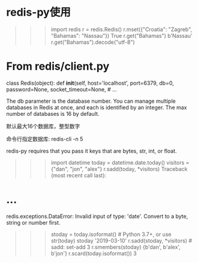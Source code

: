 redis-py使用
===========

>>> import redis
>>> r = redis.Redis()
>>> r.mset({"Croatia": "Zagreb", "Bahamas": "Nassau"})
True
>>> r.get("Bahamas")
b'Nassau'
>>> r.get("Bahamas").decode("utf-8")


# From redis/client.py
class Redis(object):
    def __init__(self, host='localhost', port=6379,
                 db=0, password=None, socket_timeout=None,
                 # ...

The db parameter is the database number. You can manage multiple databases in Redis at once, and each is identified by an integer. The max number of databases is 16 by default.

默认最大16个数据库，整型数字

命令行指定数据库: redis-cli -n 5

redis-py requires that you pass it keys that are bytes, str, int, or float. 

>>> import datetime
>>> today = datetime.date.today()
>>> visitors = {"dan", "jon", "alex"}
>>> r.sadd(today, *visitors)
Traceback (most recent call last):
# ...
redis.exceptions.DataError: Invalid input of type: 'date'.
Convert to a byte, string or number first.

>>> stoday = today.isoformat()  # Python 3.7+, or use str(today)
>>> stoday
'2019-03-10'
>>> r.sadd(stoday, *visitors)  # sadd: set-add
3
>>> r.smembers(stoday)
{b'dan', b'alex', b'jon'}
>>> r.scard(today.isoformat())
3